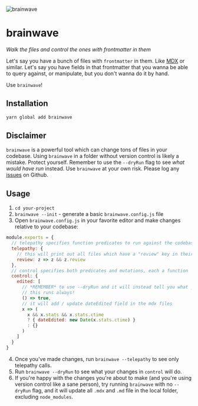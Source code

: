 ![brainwave](https://raw.github.com/open-sorcerers/open-sorcerers/master/projects/brainwave/brainwave.png)

# brainwave

_Walk the files and control the ones with frontmatter in them_

Let's say you have a bunch of files with `frontmatter` in them. Like [MDX] or similar.
Let's say you have fields in that frontmatter that you wanna be able to query against, or manipulate, but you don't wanna do it by hand.


Use `brainwave`!

## Installation

```sh
yarn global add brainwave
```

## Disclaimer

`brainwave` is a powerful tool which can change tons of files in your codebase. Using `brainwave` in a folder without version control is likely a mistake. Protect yourself. Remember to use the `--dryRun` flag to see _what would have run_ instead. Use `brainwave` at your own risk. Please log any [issues] on Github.

## Usage
1. `cd your-project` 
2. `brainwave --init` - generate a basic `brainwave.config.js` file
3. Open `brainwave.config.js` in your favorite editor and make changes relative to your codebase:

```js
module.exports = {
  // telepathy specifies function predicates to run against the codebase
  telepathy: {
    // this will print out all files which have a "review" key in their frontmatter
    review: z => z && z.review
  },
  // control specifies both predicates and mutations, each a function
  control: {
    edited: [
      // *REMEMBER* to use --dryRun and it will instead tell you what _would_ be modified
      // this runs always!
      () => true,
      // it will add / update dateEdited field in the mdx files
      x => (
        x && x.stats && x.stats.ctime
        ? { dateEdited: new Date(x.stats.ctime) }
        : {}
      )
    ]
  }
}
```

4. Once you've made changes, run `brainwave --telepathy` to see only telepathy calls.
5. Run `brainwave --dryRun` to see what your changes in `control` will do.
6. If you're happy with the changes you're about to make (and you're using version control like a sane person), try running `brainwave` with no `--dryRun` flag, and it will update all `.mdx` and `.md` file in the local folder, excluding `node_modules`.

[MDX]: https://mdxjs.com/
[issues]: https://github.com/open-sorcerers/open-sorcerers/issues
